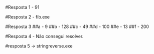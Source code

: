 #Resposta 1 - 91

#Resposta 2 - fib.exe

#Resposta 3
##a - 9
##b - 128
##c - 49
##d - 100
##e - 13
##f - 200

#Resposta 4 - Não consegui resolver.

#resposta 5 -> stringreverse.exe
